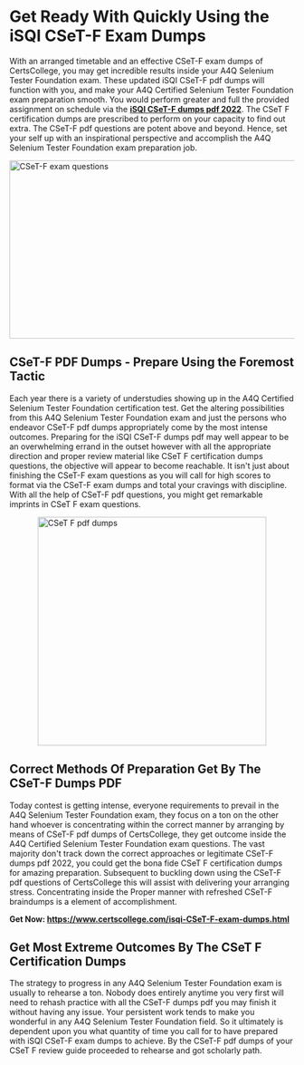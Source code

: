 <h1><strong>Get Ready With Quickly Using the iSQI CSeT-F Exam Dumps&nbsp;</strong></h1>
<p><span style="font-weight: 400;">With an arranged timetable and an effective  CSeT-F exam dumps of CertsCollege, you may get incredible results inside your A4Q Selenium Tester Foundation exam. These updated iSQI CSeT-F pdf dumps will function with you, and make your A4Q Certified Selenium Tester Foundation exam preparation smooth. You would perform greater and full the provided assignment on schedule via the <strong><a href="https://www.certscollege.com/isqi-CSeT-F-exam-dumps.html">iSQI CSeT-F dumps pdf 2022</a></strong>. The CSeT F certification dumps are prescribed to perform on your capacity to find out extra. The  CSeT-F pdf questions are potent above and beyond. Hence, set your self up with an inspirational perspective and accomplish the A4Q Selenium Tester Foundation exam preparation job.&nbsp;</span></p>
<p><span style="font-weight: 400;"><img style="display: block; margin-left: auto; margin-right: auto;" src="https://i.ibb.co/CPDK3ps/Yellow-and-Blue-Initiative-Blog-Banner.png" alt="CSeT-F exam questions" width="559" height="315" /></span></p>
<h2><strong>CSeT-F PDF Dumps - Prepare Using the Foremost Tactic</strong></h2>
<p><span style="font-weight: 400;">Each year there is a variety of understudies showing up in the A4Q Certified Selenium Tester Foundation certification test. Get the altering possibilities from this A4Q Selenium Tester Foundation exam and just the persons who endeavor CSeT-F pdf dumps appropriately come by the most intense outcomes. Preparing for the iSQI CSeT-F dumps pdf may well appear to be an overwhelming errand in the outset however with all the appropriate direction and proper review material like CSeT F certification dumps questions, the objective will appear to become reachable. It isn't just about finishing the CSeT-F exam questions as you will call for high scores to format via the CSeT-F exam dumps and total your cravings with discipline. With all the help of CSeT-F pdf questions, you might get remarkable imprints in CSeT F exam questions.</span></p>
<p><span style="font-weight: 400;"><a href="https://tinyurl.com/y9k4cjxo"><img style="display: block; margin-left: auto; margin-right: auto;" src="https://i.ibb.co/9tMrhdY/Teacher-Appreciation-Invitation.png" alt="CSeT F pdf dumps " width="404" height="404" /></a></span></p>
<h2><strong>Correct Methods Of Preparation Get By The CSeT-F Dumps PDF</strong></h2>
<p><span style="font-weight: 400;">Today contest is getting intense, everyone requirements to prevail in the A4Q Selenium Tester Foundation exam, they focus on a ton on the other hand whoever is concentrating within the correct manner by arranging by means of CSeT-F pdf dumps of CertsCollege, they get outcome inside the A4Q Certified Selenium Tester Foundation exam questions. The vast majority don't track down the correct approaches or legitimate CSeT-F dumps pdf 2022, you could get the bona fide CSeT F certification dumps for amazing preparation. Subsequent to buckling down using the  CSeT-F pdf questions of CertsCollege this will assist with delivering your arranging stress. Concentrating inside the Proper manner with refreshed CSeT-F braindumps is a element of accomplishment.</span></p>
<p><span style="font-weight: 400;"><strong>Get Now: <a href="https://www.certscollege.com/isqi-CSeT-F-exam-dumps.html">https://www.certscollege.com/isqi-CSeT-F-exam-dumps.html</a></strong></span></p>
<h2><strong>Get Most Extreme Outcomes By The CSeT F Certification Dumps</strong></h2>
<p><span style="font-weight: 400;">The strategy to progress in any A4Q Selenium Tester Foundation exam is usually to rehearse a ton. Nobody does entirely anytime you very first will need to rehash practice with all the CSeT-F dumps pdf you may finish it without having any issue. Your persistent work tends to make you wonderful in any A4Q Selenium Tester Foundation field. So it ultimately is dependent upon you what quantity of time you call for to have prepared with iSQI CSeT-F exam dumps to achieve. By the CSeT-F pdf dumps of your CSeT F review guide proceeded to rehearse and got scholarly path.</span></p>
